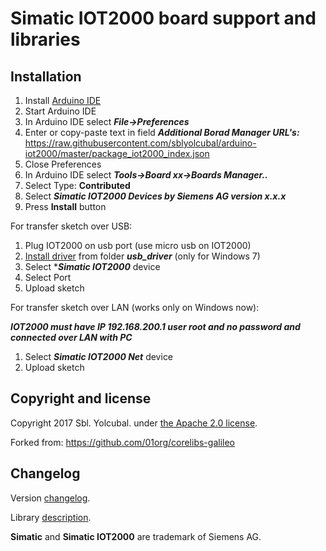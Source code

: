 # Simatic IOT2000 board support and libraries

## Installation

1. Install [Arduino IDE](https://www.arduino.cc/en/main/software)
1. Start Arduino IDE 
1. In Arduino IDE select ***File->Preferences***
1. Enter or copy-paste text in field ***Additional Borad Manager URL's:***
https://raw.githubusercontent.com/sblyolcubal/arduino-iot2000/master/package_iot2000_index.json
1. Close Preferences
1. In Arduino IDE select ***Tools->Board xx->Boards Manager..***
1. Select Type: **Contributed**
1. Select ***Simatic IOT2000 Devices by Siemens AG version x.x.x***
1. Press **Install** button

For transfer sketch over USB:
1. Plug IOT2000 on usb port (use micro usb on IOT2000)
1. [Install driver](DRIVERWIN7.md)  from folder ***usb_driver*** (only for Windows 7)
1. Select ****Simatic IOT2000*** device
1. Select Port
1. Upload sketch

For transfer sketch over LAN (works only on Windows now):

***IOT2000 must have IP 192.168.200.1 user root and no password and connected over LAN with PC***
1. Select ***Simatic IOT2000 Net*** device
1. Upload sketch

## Copyright and license

Copyright 2017 Sbl. Yolcubal. under [the Apache 2.0 license](LICENSE).

Forked from: https://github.com/01org/corelibs-galileo
 
## Changelog

Version [changelog](CHANGELOG.md).

Library [description](LIBRARY.md).

**Simatic** and **Simatic IOT2000** are trademark of Siemens AG.
